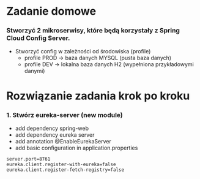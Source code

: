 # Zadanie domowe
### Stworzyć 2 mikroserwisy, które będą korzystały z Spring Cloud Config Server.
- Stworzyć config w zależności od środowiska (profile)
  - profile PROD -> baza danych MYSQL (pusta baza danych)
  - profile DEV -> lokalna baza danych H2 (wypełniona przykładowymi danymi)

# Rozwiązanie zadania krok po kroku

### 1. Stwórz eureka-server (new module)
- add dependency spring-web
- add dependency eureka server
- add annotation @EnableEurekaServer
- add basic configuration in application.properties
```
server.port=8761
eureka.client.register-with-eureka=false
eureka.client.register-fetch-registry=false
```